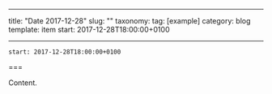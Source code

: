 
---
title: "Date 2017-12-28"
slug: ""
taxonomy:
tag: [example]
category: blog
template: item
start: 2017-12-28T18:00:00+0100

---

``start: 2017-12-28T18:00:00+0100``

===

Content.
